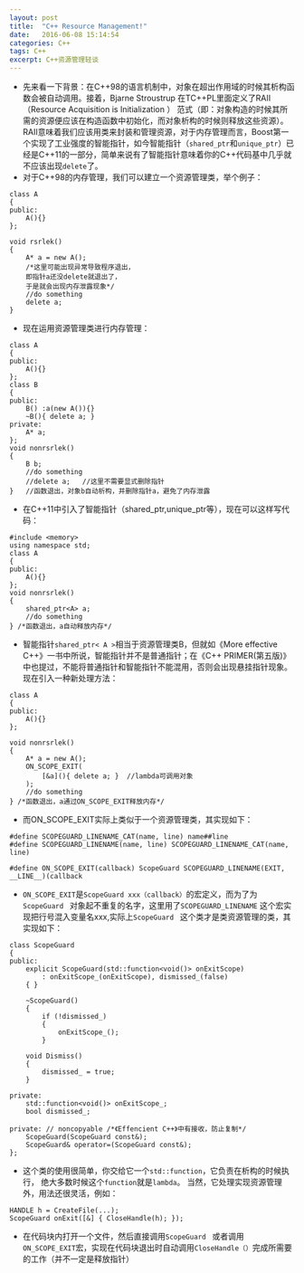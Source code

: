 ```yaml
---
layout: post
title:  "C++ Resource Management!"
date:   2016-06-08 15:14:54
categories: C++
tags: C++
excerpt: C++资源管理轻谈
---
```


* 先来看一下背景：在C++98的语言机制中，对象在超出作用域的时候其析构函数会被自动调用。接着，Bjarne Stroustrup 在TC++PL里面定义了RAII（Resource Acquisition is Initialization ） 范式（即：对象构造的时候其所需的资源便应该在构造函数中初始化，而对象析构的时候则释放这些资源）。RAII意味着我们应该用类来封装和管理资源，对于内存管理而言，Boost第一个实现了工业强度的智能指针，如今智能指针（`shared_ptr`和`unique_ptr`）已经是C++11的一部分，简单来说有了智能指针意味着你的C++代码基中几乎就不应该出现`delete`了。
* 对于C++98的内存管理，我们可以建立一个资源管理类，举个例子：

```
class A
{
public:
    A(){}
};

void rsrlek()
{
    A* a = new A();
	/*这里可能出现异常导致程序退出，
	即指针a还没delete就退出了，
	于是就会出现内存泄露现象*/
    //do something   
    delete a;
}
``` 

* 现在运用资源管理类进行内存管理：

```
class A
{
public:
    A(){}
};
class B
{
public:
    B() :a(new A()){}
    ~B(){ delete a; }
private:
    A* a;
};
void nonrsrlek()
{
    B b;
    //do something
    //delete a;   //这里不需要显式删除指针
}   //函数退出，对象b自动析构，并删除指针a，避免了内存泄露
```   

* 在C++11中引入了智能指针（shared_ptr,unique_ptr等），现在可以这样写代码：

```
#include <memory>
using namespace std;
class A
{
public:
    A(){}
};
void nonrsrlek()
{
    shared_ptr<A> a;
    //do something
} /*函数退出，a自动释放内存*/
```  

* 智能指针`shared_ptr< A >`相当于资源管理类B，但就如《More effective C++》一书中所说，智能指针并不是普通指针；在《C++ PRIMER(第五版)》中也提过，不能将普通指针和智能指针不能混用，否则会出现悬挂指针现象。
现在引入一种新处理方法：

```
class A
{
public:
    A(){}
};

void nonrsrlek()
{
    A* a = new A();
    ON_SCOPE_EXIT(
        [&a](){ delete a; }  //lambda可调用对象
    );
    //do something
} /*函数退出，a通过ON_SCOPE_EXIT释放内存*/
```   

* 而ON_SCOPE_EXIT实际上类似于一个资源管理类，其实现如下：
```
#define SCOPEGUARD_LINENAME_CAT(name, line) name##line
#define SCOPEGUARD_LINENAME(name, line) SCOPEGUARD_LINENAME_CAT(name, line)

#define ON_SCOPE_EXIT(callback) ScopeGuard SCOPEGUARD_LINENAME(EXIT, __LINE__)(callback
``` 

* `ON_SCOPE_EXIT`是`ScopeGuard xxx（callback）`的宏定义，而为了为`ScopeGuard ` 对象起不重复的名字，这里用了`SCOPEGUARD_LINENAME` 这个宏实现把行号混入变量名xxx,实际上`ScopeGuard ` 这个类才是类资源管理的类，其实现如下：


```
class ScopeGuard
{
public:
    explicit ScopeGuard(std::function<void()> onExitScope)
        : onExitScope_(onExitScope), dismissed_(false)
    { }

    ~ScopeGuard()
    {
        if (!dismissed_)
        {
            onExitScope_();
        }

    void Dismiss()
    {
        dismissed_ = true;
    }

private:
    std::function<void()> onExitScope_;
    bool dismissed_;

private: // noncopyable /*《Effencient C++》中有接收，防止复制*/
    ScopeGuard(ScopeGuard const&);
    ScopeGuard& operator=(ScopeGuard const&);
};
```  

* 这个类的使用很简单，你交给它一个`std::function`，它负责在析构的时候执行， 绝大多数时候这个`function`就是`lambda`。
当然，它处理实现资源管理外，用法还很灵活，例如：

```
HANDLE h = CreateFile(...);
ScopeGuard onExit([&] { CloseHandle(h); });
```

* 在代码块内打开一个文件，然后直接调用`ScopeGuard ` 或者调用`ON_SCOPE_EXIT`宏，实现在代码块退出时自动调用`CloseHandle（）`完成所需要的工作（并不一定是释放指针）